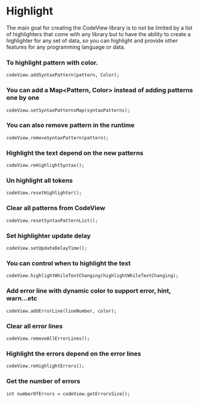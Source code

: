 # Highlight

The main goal for creating the CodeView library is to not be limited by a list of highlighters that come with any library but to have the ability to create a highlighter for any set of data,
so you can highlight and provide other features for any programming language or data.

### To highlight pattern with color.

```
codeView.addSyntaxPattern(pattern, Color);
```

### You can add a Map<Pattern, Color> instead of adding patterns one by one

```
codeView.setSyntaxPatternsMap(syntaxPatterns);
```

### You can also remove pattern in the runtime

```
codeView.removeSyntaxPattern(pattern);
```

### Highlight the text depend on the new patterns

```
codeView.reHighlightSyntax();
```

### Un highlight all tokens

```
codeView.resetHighlighter();
```

### Clear all patterns from CodeView

```
codeView.resetSyntaxPatternList();
```

### Set highlighter update delay

```
codeView.setUpdateDelayTime();
```

### You can control when to highlight the text

```
codeView.highlightWhileTextChanging(highlightWhileTextChanging);
```

### Add error line with dynamic color to support error, hint, warn...etc

```
codeView.addErrorLine(lineNumber, color);
```

### Clear all error lines

```
codeView.removeAllErrorLines();
```

### Highlight the errors depend on the error lines

```
codeView.reHighlightErrors();
```

### Get the number of errors

```
int numberOfErrors = codeView.getErrorsSize();
```